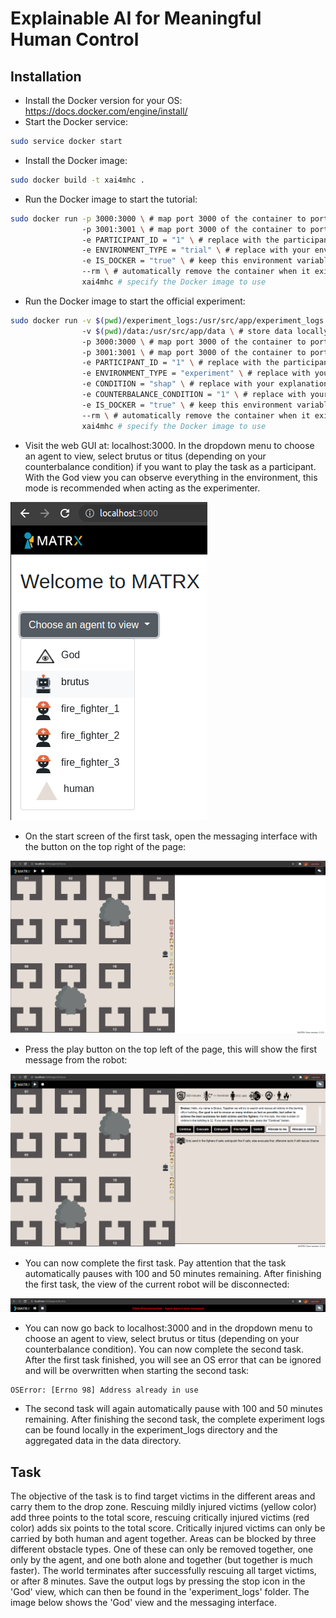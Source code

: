 # Explainable AI for Meaningful Human Control
## Installation
- Install the Docker version for your OS: https://docs.docker.com/engine/install/
- Start the Docker service: 
```bash
sudo service docker start
```
- Install the Docker image:
```bash
sudo docker build -t xai4mhc .
```
- Run the Docker image to start the tutorial:
```bash
sudo docker run -p 3000:3000 \ # map port 3000 of the container to port 3000 on the host
                -p 3001:3001 \ # map port 3000 of the container to port 3000 on the host
                -e PARTICIPANT_ID = "1" \ # replace with the participant ID of your choice
                -e ENVIRONMENT_TYPE = "trial" \ # replace with your environment of choice: trial or experiment
                -e IS_DOCKER = "true" \ # keep this environment variable as it is used to distinguish between running the repository locally or using Docker
                --rm \ # automatically remove the container when it exits
                xai4mhc # specify the Docker image to use
```
- Run the Docker image to start the official experiment:
```bash
sudo docker run -v $(pwd)/experiment_logs:/usr/src/app/experiment_logs \ # store experiment logs locally
                -v $(pwd)/data:/usr/src/app/data \ # store data locally
                -p 3000:3000 \ # map port 3000 of the container to port 3000 on the host
                -p 3001:3001 \ # map port 3000 of the container to port 3000 on the host
                -e PARTICIPANT_ID = "1" \ # replace with the participant ID of your choice
                -e ENVIRONMENT_TYPE = "experiment" \ # replace with your environment of choice: trial or experiment
                -e CONDITION = "shap" \ # replace with your explanation condition of choice: baseline, shap, or util
                -e COUNTERBALANCE_CONDITION = "1" \ # replace with your counterbalance condition of choice: 1, 2, 3, 4, 5, 6, 7, or 8
                -e IS_DOCKER = "true" \ # keep this environment variable as it is used to distinguish between running the repository locally or using Docker
                --rm \ # automatically remove the container when it exits
                xai4mhc # specify the Docker image to use
```
- Visit the web GUI at: localhost:3000. In the dropdown menu to choose an agent to view, select brutus or titus (depending on your counterbalance condition) if you want to play the task as a participant. With the God view you can observe everything in the environment, this mode is recommended when acting as the experimenter.

![localhost-startpage](images/localhost_startpage.png "Localhost Startpage") 

- On the start screen of the first task, open the messaging interface with the button on the top right of the page:

![task-startscreen](images/xai4mhc-startscreen.png "Task Startscreen")

- Press the play button on the top left of the page, this will show the first message from the robot:

![task-messages](images/xai4mhc-messages.png "Task Messages")

- You can now complete the first task. Pay attention that the task automatically pauses with 100 and 50 minutes remaining. After finishing the first task, the view of the current robot will be disconnected:

![view-disconnected](images/view_disconnected.png "View Disconnected")

- You can now go back to localhost:3000 and in the dropdown menu to choose an agent to view, select brutus or titus (depending on your counterbalance condition). You can now complete the second task. After the first task finished, you will see an OS error that can be ignored and will be overwritten when starting the second task:
```
OSError: [Errno 98] Address already in use
```
- The second task will again automatically pause with 100 and 50 minutes remaining. After finishing the second task, the complete experiment logs can be found locally in the experiment_logs directory and the aggregated data in the data directory.

## Task
The objective of the task is to find target victims in the different areas and carry them to the drop zone. Rescuing mildly injured victims (yellow color) add three points to the total score, rescuing critically injured victims (red color) adds six points to the total score. Critically injured victims can only be carried by both human and agent together. Areas can be blocked by three different obstacle types. One of these can only be removed together, one only by the agent, and one both alone and together (but together is much faster). The world terminates after successfully rescuing all target victims, or after 8 minutes. Save the output logs by pressing the stop icon in the 'God' view, which can then be found in the 'experiment_logs' folder. The image below shows the 'God' view and the messaging interface. 
